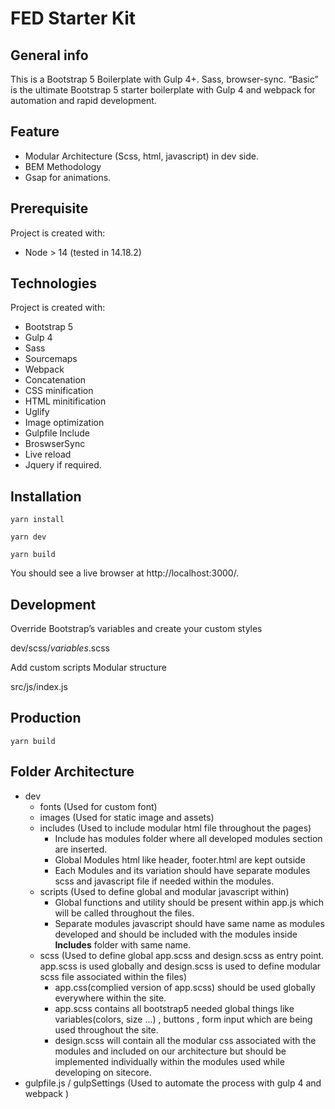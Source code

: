 
# FED Starter Kit


## General info
This is a Bootstrap 5 Boilerplate with Gulp 4+. Sass, browser-sync.
“Basic” is the ultimate Bootstrap 5 starter boilerplate with Gulp 4 and webpack for automation and rapid development.

## Feature
* Modular Architecture (Scss, html, javascript) in dev side.
* BEM Methodology
* Gsap for animations.

## Prerequisite
Project is created with:
* Node > 14 (tested in 14.18.2)

## Technologies
Project is created with:
* Bootstrap 5
* Gulp 4
* Sass
* Sourcemaps
* Webpack
* Concatenation
* CSS minification
* HTML minitification
* Uglify
* Image optimization
* Gulpfile Include
* BroswserSync
* Live reload
* Jquery if required.


  

## Installation
```
yarn install
```

```
yarn dev
```

```
yarn build
```


You should see a live browser at http://localhost:3000/.

## Development
Override Bootstrap’s variables and create your custom styles

dev/scss/_variables_.scss


Add custom scripts Modular structure

src/js/index.js



## Production

```
yarn build
```

## Folder Architecture
* dev
    * fonts (Used for custom font)
    * images (Used for static image and assets)
    * includes (Used to include modular html file throughout the pages)
        * Include has modules folder where all developed modules section are inserted.
        * Global Modules html like header, footer.html are kept outside
        * Each Modules and its variation should have separate modules scss and javascript file if needed within the modules.
    * scripts (Used to define global and modular javascript within)
        * Global functions and utility should be present within app.js which will be called throughout the files.
        * Separate modules javascript should have same name as modules developed and should be included with the modules inside <b>Includes</b> folder with same name.
    * scss (Used to define global app.scss and design.scss as entry point. app.scss is used globally and design.scss is used to define modular scss file associated within the files)
        * app.css(complied version of app.scss) should be used globally everywhere within the site.
        * app.scss contains all bootstrap5 needed global things like variables(colors, size ...) , buttons , form input  which are being used throughout the site.
        * design.scss will contain all the modular css associated with the modules and included on our architecture but should be implemented individually within the modules used while developing on sitecore.
* gulpfile.js / gulpSettings (Used to automate the process with gulp 4 and webpack )




